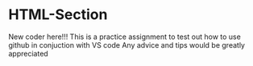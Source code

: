 # HTML-Section
New coder here!!!
This is a practice assignment to test out how to use github in conjuction with VS code
Any advice and tips would be greatly appreciated
